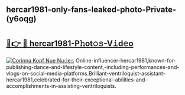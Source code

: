 ## hercar1981-only-fans​-leaked-photo​-Private-(y6oqg)


# <h2><a href="https://mediaupload.pro?title=hercar1981&ref=git">🔗👉 🔴 hercar1981-P𝚑ot𝚘𝚜-V𝚒d𝚎o</a></h2>

[![Corinna Kopf Nue Nu𝚍e𝚜](https://i.imgur.com/0qMVB7G.gif)](https://mediaupload.pro?title=hercar1981&ref=git)
Online-influencer-hercar1981,known-for-publishing-dance-and-lifestyle-content,-including-performances-and-vlogs-on-social-media-platforms.Brilliant-ventriloquist-assistant-hercar1981,celebrated-for-their-exceptional-abilities-and-accomplishments-in-assisting-ventriloquists.  